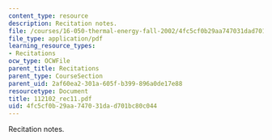 ```yaml
---
content_type: resource
description: Recitation notes.
file: /courses/16-050-thermal-energy-fall-2002/4fc5cf0b29aa747031dad701bc80c044_112102_rec11.pdf
file_type: application/pdf
learning_resource_types:
- Recitations
ocw_type: OCWFile
parent_title: Recitations
parent_type: CourseSection
parent_uid: 2af60ea2-301a-605f-b399-896a0de17e88
resourcetype: Document
title: 112102_rec11.pdf
uid: 4fc5cf0b-29aa-7470-31da-d701bc80c044
---
```

Recitation notes.


